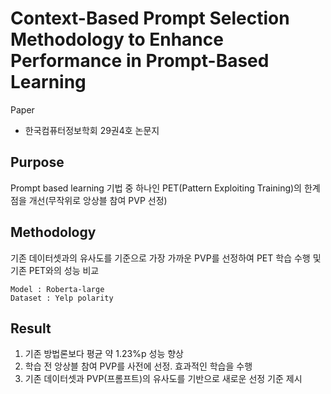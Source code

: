 # Context-Based Prompt Selection Methodology to Enhance Performance in Prompt-Based Learning
Paper

  - 한국컴퓨터정보학회 29권4호 논문지

## Purpose
Prompt based learning 기법 중 하나인 PET(Pattern Exploiting Training)의 한계점을 개선(무작위로 앙상블 참여 PVP 선정)

## Methodology
기존 데이터셋과의 유사도를 기준으로 가장 가까운 PVP를 선정하여 PET 학습 수행 및 기존 PET와의 성능 비교

	Model : Roberta-large
	Dataset : Yelp polarity

## Result
1. 기존 방법론보다 평균 약 1.23%p 성능 향상
2. 학습 전 앙상블 참여 PVP를 사전에 선정. 효과적인 학습을 수행
3. 기존 데이터셋과 PVP(프롬프트)의 유사도를 기반으로 새로운 선정 기준 제시
